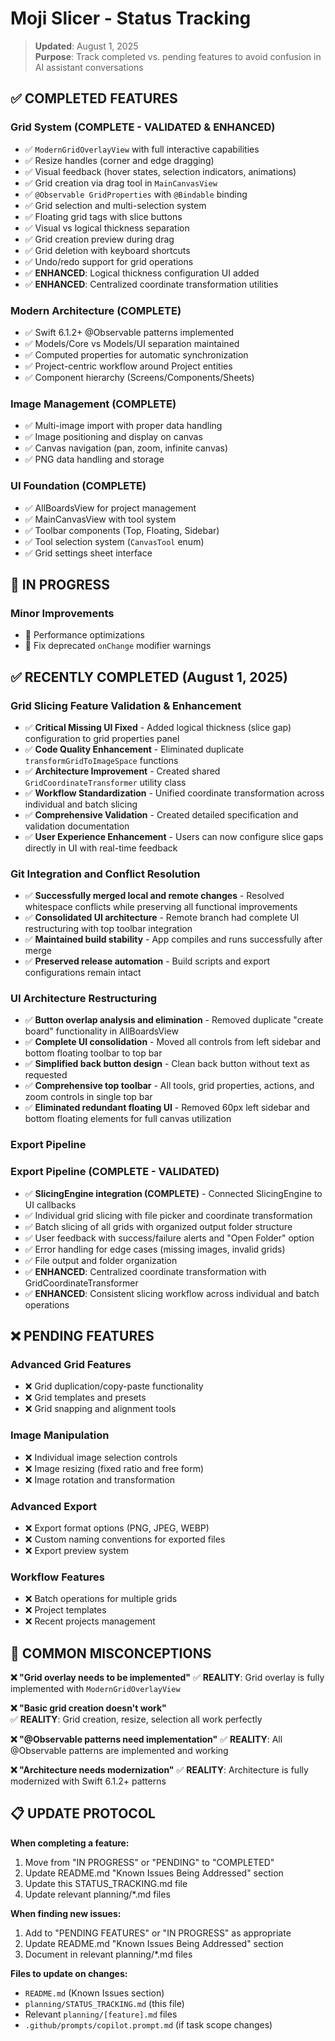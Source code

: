 # Moji Slicer - Status Tracking

> **Updated**: August 1, 2025  
> **Purpose**: Track completed vs. pending features to avoid confusion in AI assistant conversations

## ✅ **COMPLETED FEATURES**

### Grid System (COMPLETE - VALIDATED & ENHANCED)

- ✅ `ModernGridOverlayView` with full interactive capabilities
- ✅ Resize handles (corner and edge dragging)
- ✅ Visual feedback (hover states, selection indicators, animations)
- ✅ Grid creation via drag tool in `MainCanvasView`
- ✅ `@Observable GridProperties` with `@Bindable` binding
- ✅ Grid selection and multi-selection system
- ✅ Floating grid tags with slice buttons
- ✅ Visual vs logical thickness separation
- ✅ Grid creation preview during drag
- ✅ Grid deletion with keyboard shortcuts
- ✅ Undo/redo support for grid operations
- ✅ **ENHANCED**: Logical thickness configuration UI added
- ✅ **ENHANCED**: Centralized coordinate transformation utilities

### Modern Architecture (COMPLETE)

- ✅ Swift 6.1.2+ @Observable patterns implemented
- ✅ Models/Core vs Models/UI separation maintained
- ✅ Computed properties for automatic synchronization
- ✅ Project-centric workflow around Project entities
- ✅ Component hierarchy (Screens/Components/Sheets)

### Image Management (COMPLETE)

- ✅ Multi-image import with proper data handling
- ✅ Image positioning and display on canvas
- ✅ Canvas navigation (pan, zoom, infinite canvas)
- ✅ PNG data handling and storage

### UI Foundation (COMPLETE)

- ✅ AllBoardsView for project management
- ✅ MainCanvasView with tool system
- ✅ Toolbar components (Top, Floating, Sidebar)
- ✅ Tool selection system (`CanvasTool` enum)
- ✅ Grid settings sheet interface

## 🔄 **IN PROGRESS**

### Minor Improvements

- 🔄 Performance optimizations
- 🔄 Fix deprecated `onChange` modifier warnings

## ✅ **RECENTLY COMPLETED (August 1, 2025)**

### Grid Slicing Feature Validation & Enhancement

- ✅ **Critical Missing UI Fixed** - Added logical thickness (slice gap) configuration to grid properties panel
- ✅ **Code Quality Enhancement** - Eliminated duplicate `transformGridToImageSpace` functions
- ✅ **Architecture Improvement** - Created shared `GridCoordinateTransformer` utility class
- ✅ **Workflow Standardization** - Unified coordinate transformation across individual and batch slicing
- ✅ **Comprehensive Validation** - Created detailed specification and validation documentation
- ✅ **User Experience Enhancement** - Users can now configure slice gaps directly in UI with real-time feedback

### Git Integration and Conflict Resolution

- ✅ **Successfully merged local and remote changes** - Resolved whitespace conflicts while preserving all functional improvements
- ✅ **Consolidated UI architecture** - Remote branch had complete UI restructuring with top toolbar integration
- ✅ **Maintained build stability** - App compiles and runs successfully after merge
- ✅ **Preserved release automation** - Build scripts and export configurations remain intact

### UI Architecture Restructuring

- ✅ **Button overlap analysis and elimination** - Removed duplicate "create board" functionality in AllBoardsView
- ✅ **Complete UI consolidation** - Moved all controls from left sidebar and bottom floating toolbar to top bar
- ✅ **Simplified back button design** - Clean back button without text as requested
- ✅ **Comprehensive top toolbar** - All tools, grid properties, actions, and zoom controls in single top bar
- ✅ **Eliminated redundant floating UI** - Removed 60px left sidebar and bottom floating elements for full canvas utilization

### Export Pipeline

### Export Pipeline (COMPLETE - VALIDATED)

- ✅ **SlicingEngine integration (COMPLETE)** - Connected SlicingEngine to UI callbacks
- ✅ Individual grid slicing with file picker and coordinate transformation
- ✅ Batch slicing of all grids with organized output folder structure
- ✅ User feedback with success/failure alerts and "Open Folder" option
- ✅ Error handling for edge cases (missing images, invalid grids)
- ✅ File output and folder organization
- ✅ **ENHANCED**: Centralized coordinate transformation with GridCoordinateTransformer
- ✅ **ENHANCED**: Consistent slicing workflow across individual and batch operations

## ❌ **PENDING FEATURES**

### Advanced Grid Features

- ❌ Grid duplication/copy-paste functionality
- ❌ Grid templates and presets
- ❌ Grid snapping and alignment tools

### Image Manipulation

- ❌ Individual image selection controls
- ❌ Image resizing (fixed ratio and free form)
- ❌ Image rotation and transformation

### Advanced Export

- ❌ Export format options (PNG, JPEG, WEBP)
- ❌ Custom naming conventions for exported files
- ❌ Export preview system

### Workflow Features

- ❌ Batch operations for multiple grids
- ❌ Project templates
- ❌ Recent projects management

## 🚨 **COMMON MISCONCEPTIONS**

**❌ "Grid overlay needs to be implemented"**
✅ **REALITY**: Grid overlay is fully implemented with `ModernGridOverlayView`

**❌ "Basic grid creation doesn't work"**  
✅ **REALITY**: Grid creation, resize, selection all work perfectly

**❌ "@Observable patterns need implementation"**
✅ **REALITY**: All @Observable patterns are implemented and working

**❌ "Architecture needs modernization"**
✅ **REALITY**: Architecture is fully modernized with Swift 6.1.2+ patterns

## 📋 **UPDATE PROTOCOL**

**When completing a feature:**

1. Move from "IN PROGRESS" or "PENDING" to "COMPLETED"
2. Update README.md "Known Issues Being Addressed" section
3. Update this STATUS_TRACKING.md file
4. Update relevant planning/\*.md files

**When finding new issues:**

1. Add to "PENDING FEATURES" or "IN PROGRESS" as appropriate
2. Update README.md "Known Issues Being Addressed" section
3. Document in relevant planning/\*.md files

**Files to update on changes:**

- `README.md` (Known Issues section)
- `planning/STATUS_TRACKING.md` (this file)
- Relevant `planning/[feature].md` files
- `.github/prompts/copilot.prompt.md` (if task scope changes)
